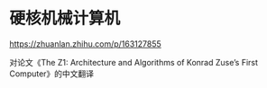 # 硬核机械计算机









https://zhuanlan.zhihu.com/p/163127855

对论文《The Z1: Architecture and Algorithms of Konrad Zuse’s First Computer》的中文翻译







